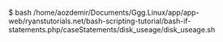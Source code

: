 $ bash /home/aozdemir/Documents/Ggg.Linux/app/app-web/ryanstutorials.net/bash-scripting-tutorial/bash-if-statements.php/caseStatements/disk_useage/disk_useage.sh

 